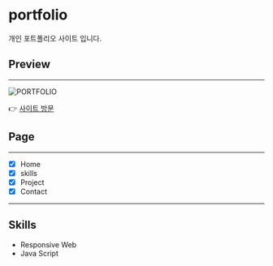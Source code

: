 # portfolio
개인 포트폴리오 사이트 입니다.
 

## Preview
---
![PORTFOLIO](https://postfiles.pstatic.net/MjAyMTEwMDVfODQg/MDAxNjMzNDE0MzYxNjYy.HXolAp1dp84QGIozN2iMsXHx28TSs4FqzK2ZYF9A6xMg.rTxcBeS1hsmE7Va2Gxu06r5fTZyMlv7uaOWiqwllVEIg.JPEG.wlals2997/preview.JPG?type=w773)

👉 [사이트 방문]( https://wlals2997.github.io/portfolio/)

## Page
---
- [x] Home 
- [x] skills
- [x] Project 
- [x] Contact 
---
## Skills
- Responsive Web
- Java Script